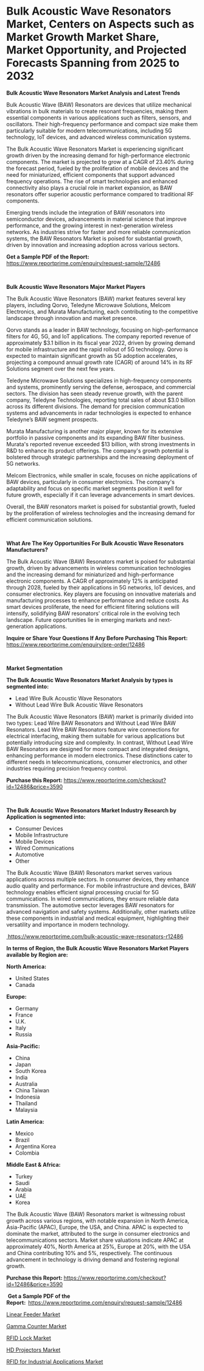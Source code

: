 <p><h1>Bulk Acoustic Wave Resonators Market, Centers on Aspects such as Market Growth Market Share, Market Opportunity, and Projected Forecasts Spanning from 2025 to 2032</h1></p><p><strong>Bulk Acoustic Wave Resonators Market Analysis and Latest Trends</strong></p>
<p><p>Bulk Acoustic Wave (BAW) Resonators are devices that utilize mechanical vibrations in bulk materials to create resonant frequencies, making them essential components in various applications such as filters, sensors, and oscillators. Their high-frequency performance and compact size make them particularly suitable for modern telecommunications, including 5G technology, IoT devices, and advanced wireless communication systems.</p><p>The Bulk Acoustic Wave Resonators Market is experiencing significant growth driven by the increasing demand for high-performance electronic components. The market is projected to grow at a CAGR of 23.40% during the forecast period, fueled by the proliferation of mobile devices and the need for miniaturized, efficient components that support advanced frequency operations. The rise of smart technologies and enhanced connectivity also plays a crucial role in market expansion, as BAW resonators offer superior acoustic performance compared to traditional RF components.</p><p>Emerging trends include the integration of BAW resonators into semiconductor devices, advancements in material science that improve performance, and the growing interest in next-generation wireless networks. As industries strive for faster and more reliable communication systems, the BAW Resonators Market is poised for substantial growth, driven by innovation and increasing adoption across various sectors.</p></p>
<p><strong>Get a Sample PDF of the Report:&nbsp;</strong> <a href="https://www.reportprime.com/enquiry/request-sample/12486?utm_campaign=2469&utm_medium=2&utm_source=Github&utm_content=ia&utm_term=18032025&utm_id=bulk-acoustic-wave-resonators">https://www.reportprime.com/enquiry/request-sample/12486</a></p>
<p>&nbsp;</p>
<p><strong>Bulk Acoustic Wave Resonators Major Market Players</strong></p>
<p><p>The Bulk Acoustic Wave Resonators (BAW) market features several key players, including Qorvo, Teledyne Microwave Solutions, Melcom Electronics, and Murata Manufacturing, each contributing to the competitive landscape through innovation and market presence.</p><p>Qorvo stands as a leader in BAW technology, focusing on high-performance filters for 4G, 5G, and IoT applications. The company reported revenue of approximately $3.1 billion in its fiscal year 2022, driven by growing demand for mobile infrastructure and the rapid rollout of 5G technology. Qorvo is expected to maintain significant growth as 5G adoption accelerates, projecting a compound annual growth rate (CAGR) of around 14% in its RF Solutions segment over the next few years.</p><p>Teledyne Microwave Solutions specializes in high-frequency components and systems, prominently serving the defense, aerospace, and commercial sectors. The division has seen steady revenue growth, with the parent company, Teledyne Technologies, reporting total sales of about $3.0 billion across its different divisions. The demand for precision communication systems and advancements in radar technologies is expected to enhance Teledyne’s BAW segment prospects.</p><p>Murata Manufacturing is another major player, known for its extensive portfolio in passive components and its expanding BAW filter business. Murata's reported revenue exceeded $13 billion, with strong investments in R&D to enhance its product offerings. The company's growth potential is bolstered through strategic partnerships and the increasing deployment of 5G networks.</p><p>Melcom Electronics, while smaller in scale, focuses on niche applications of BAW devices, particularly in consumer electronics. The company's adaptability and focus on specific market segments position it well for future growth, especially if it can leverage advancements in smart devices.</p><p>Overall, the BAW resonators market is poised for substantial growth, fueled by the proliferation of wireless technologies and the increasing demand for efficient communication solutions.</p></p>
<p>&nbsp;</p>
<p><strong>What Are The Key Opportunities For Bulk Acoustic Wave Resonators Manufacturers?</strong></p>
<p><p>The Bulk Acoustic Wave (BAW) Resonators market is poised for substantial growth, driven by advancements in wireless communication technologies and the increasing demand for miniaturized and high-performance electronic components. A CAGR of approximately 12% is anticipated through 2028, fueled by their applications in 5G networks, IoT devices, and consumer electronics. Key players are focusing on innovative materials and manufacturing processes to enhance performance and reduce costs. As smart devices proliferate, the need for efficient filtering solutions will intensify, solidifying BAW resonators' critical role in the evolving tech landscape. Future opportunities lie in emerging markets and next-generation applications.</p></p>
<p><strong>Inquire or Share Your Questions If Any Before Purchasing This Report:</strong> <a href="https://www.reportprime.com/enquiry/pre-order/12486?utm_campaign=2469&utm_medium=2&utm_source=Github&utm_content=ia&utm_term=18032025&utm_id=bulk-acoustic-wave-resonators">https://www.reportprime.com/enquiry/pre-order/12486</a></p>
<p>&nbsp;</p>
<p><strong>Market Segmentation</strong></p>
<p><strong>The Bulk Acoustic Wave Resonators Market Analysis by types is segmented into:</strong></p>
<p><ul><li>Lead Wire Bulk Acoustic Wave Resonators</li><li>Without Lead Wire Bulk Acoustic Wave Resonators</li></ul></p>
<p><p>The Bulk Acoustic Wave Resonators (BAW) market is primarily divided into two types: Lead Wire BAW Resonators and Without Lead Wire BAW Resonators. Lead Wire BAW Resonators feature wire connections for electrical interfacing, making them suitable for various applications but potentially introducing size and complexity. In contrast, Without Lead Wire BAW Resonators are designed for more compact and integrated designs, enhancing performance in modern electronics. These distinctions cater to different needs in telecommunications, consumer electronics, and other industries requiring precision frequency control.</p></p>
<p><strong>Purchase this Report:&nbsp;</strong><a href="https://www.reportprime.com/checkout?id=12486&price=3590&utm_campaign=2469&utm_medium=2&utm_source=Github&utm_content=ia&utm_term=18032025&utm_id=bulk-acoustic-wave-resonators">https://www.reportprime.com/checkout?id=12486&price=3590</a></p>
<p>&nbsp;</p>
<p><strong>The Bulk Acoustic Wave Resonators Market Industry Research by Application is segmented into:</strong></p>
<p><ul><li>Consumer Devices</li><li>Mobile Infrastructure</li><li>Mobile Devices</li><li>Wired Communications</li><li>Automotive</li><li>Other</li></ul></p>
<p><p>The Bulk Acoustic Wave (BAW) Resonators market serves various applications across multiple sectors. In consumer devices, they enhance audio quality and performance. For mobile infrastructure and devices, BAW technology enables efficient signal processing crucial for 5G communications. In wired communications, they ensure reliable data transmission. The automotive sector leverages BAW resonators for advanced navigation and safety systems. Additionally, other markets utilize these components in industrial and medical equipment, highlighting their versatility and importance in modern technology.</p></p>
<p><a href="https://www.reportprime.com/bulk-acoustic-wave-resonators-r12486?utm_campaign=2469&utm_medium=2&utm_source=Github&utm_content=ia&utm_term=18032025&utm_id=bulk-acoustic-wave-resonators">&nbsp;https://www.reportprime.com/bulk-acoustic-wave-resonators-r12486</a></p>
<p><strong>In terms of Region, the Bulk Acoustic Wave Resonators Market Players available by Region are:</strong></p>
<p>
    <p> <strong> North America: </strong>
        <ul>
            <li>United States</li>
            <li>Canada</li>
        </ul>
        </p> 
    <p> <strong> Europe: </strong>
        <ul>
            <li>Germany</li>
            <li>France</li>
            <li>U.K.</li>
            <li>Italy</li>
            <li>Russia</li>
        </ul>
        </p> 
    <p> <strong> Asia-Pacific: </strong>
        <ul>
            <li>China</li>
            <li>Japan</li>
            <li>South Korea</li>
            <li>India</li>
            <li>Australia</li>
            <li>China Taiwan</li>
            <li>Indonesia</li>
            <li>Thailand</li>
            <li>Malaysia</li>
        </ul>
        </p> 
    <p> <strong> Latin America: </strong>
        <ul>
            <li>Mexico</li>
            <li>Brazil</li>
            <li>Argentina Korea</li>
            <li>Colombia</li>
        </ul>
        </p> 
    <p> <strong> Middle East & Africa: </strong>
        <ul>
            <li>Turkey</li>
            <li>Saudi</li>
            <li>Arabia</li>
            <li>UAE</li>
            <li>Korea</li>
        </ul>
    </p>
    </p>
<p><p>The Bulk Acoustic Wave (BAW) Resonators market is witnessing robust growth across various regions, with notable expansion in North America, Asia-Pacific (APAC), Europe, the USA, and China. APAC is expected to dominate the market, attributed to the surge in consumer electronics and telecommunications sectors. Market share valuations indicate APAC at approximately 40%, North America at 25%, Europe at 20%, with the USA and China contributing 10% and 5%, respectively. The continuous advancement in technology is driving demand and fostering regional growth.</p></p>
<p><strong>Purchase this Report: </strong><a href="https://www.reportprime.com/checkout?id=12486&price=3590&utm_campaign=2469&utm_medium=2&utm_source=Github&utm_content=ia&utm_term=18032025&utm_id=bulk-acoustic-wave-resonators">https://www.reportprime.com/checkout?id=12486&price=3590</a></p>
<p>&nbsp;<strong>Get a Sample PDF of the Report:&nbsp;&nbsp;</strong><a href="https://www.reportprime.com/enquiry/request-sample/12486?utm_campaign=2469&utm_medium=2&utm_source=Github&utm_content=ia&utm_term=18032025&utm_id=bulk-acoustic-wave-resonators">https://www.reportprime.com/enquiry/request-sample/12486</a></p>
<p><strong></strong></p>
<p><p><a href="https://www.linkedin.com/pulse/linear-feeder-market-analysis-report-driving-forces-key-players-dskzf?utm_campaign=2469&utm_medium=2&utm_source=Github&utm_content=ia&utm_term=18032025&utm_id=bulk-acoustic-wave-resonators">Linear Feeder Market</a></p><p><a href="https://www.linkedin.com/pulse/gamma-counter-market-analysis-2025-2032-trends-share-nkw9c?utm_campaign=2469&utm_medium=2&utm_source=Github&utm_content=ia&utm_term=18032025&utm_id=bulk-acoustic-wave-resonators">Gamma Counter Market</a></p><p><a href="https://github.com/moroesarta/Market-Research-Report-List-1/blob/main/rfid-lock-market.md?utm_campaign=2469&utm_medium=2&utm_source=Github&utm_content=ia&utm_term=18032025&utm_id=bulk-acoustic-wave-resonators">RFID Lock Market</a></p><p><a href="https://www.linkedin.com/pulse/hd-projectors-market-analysis-report-2025-2032-size-growing-mqnxc?utm_campaign=2469&utm_medium=2&utm_source=Github&utm_content=ia&utm_term=18032025&utm_id=bulk-acoustic-wave-resonators">HD Projectors Market</a></p><p><a href="https://github.com/sadaandilou/Market-Research-Report-List-1/blob/main/rfid-for-industrial-applications-market.md?utm_campaign=2469&utm_medium=2&utm_source=Github&utm_content=ia&utm_term=18032025&utm_id=bulk-acoustic-wave-resonators">RFID for Industrial Applications Market</a></p></p>